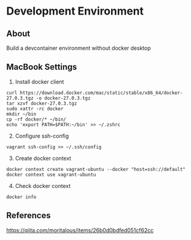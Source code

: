 # Development Environment
## About
Build a devcontainer environment without docker desktop

## MacBook Settings
1. Install docker client
```
curl https://download.docker.com/mac/static/stable/x86_64/docker-27.0.3.tgz -o docker-27.0.3.tgz
tar xzvf docker-27.0.3.tgz
sudo xattr -rc docker
mkdir ~/bin
cp -rf docker/* ~/bin/
echo 'export PATH=$PATH:~/bin' >> ~/.zshrc
```

2. Configure ssh-config
```
vagrant ssh-config >> ~/.ssh/config
```

3. Create docker context
```
docker context create vagrant-ubuntu --docker "host=ssh://default"
docker context use vagrant-ubuntu
```

4. Check docker context
```
docker info
```

## References
https://qiita.com/moritalous/items/26b0d0bdfed051cf62cc